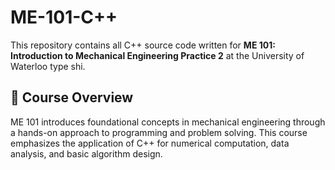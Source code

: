 # ME-101-C++

This repository contains all C++ source code written for **ME 101: Introduction to Mechanical Engineering Practice 2** at the University of Waterloo type shi.

## 📘 Course Overview

ME 101 introduces foundational concepts in mechanical engineering through a hands-on approach to programming and problem solving. This course emphasizes the application of C++ for numerical computation, data analysis, and basic algorithm design.
